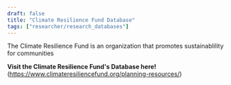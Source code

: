 ```yaml
---
draft: false
title: "Climate Resilience Fund Database"
tags: ["researcher/research_databases"]
---
```


The Climate Resilience Fund is an organization that promotes sustainablility for communities

**Visit the Climate Resilience Fund's Database here!** (https://www.climateresiliencefund.org/planning-resources/) 
    
